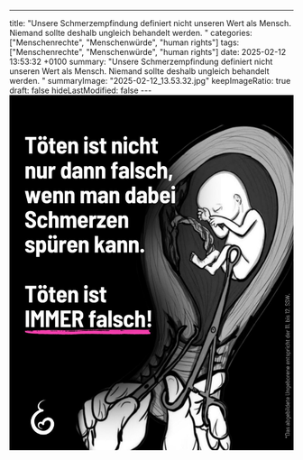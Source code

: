 ---
title: "Unsere Schmerzempfindung definiert nicht unseren Wert als Mensch. Niemand sollte deshalb ungleich behandelt werden. "
categories: ["Menschenrechte", "Menschenwürde", "human rights"]
tags: ["Menschenrechte", "Menschenwürde", "human rights"]
date: 2025-02-12 13:53:32 +0100
summary: "Unsere Schmerzempfindung definiert nicht unseren Wert als Mensch. Niemand sollte deshalb ungleich behandelt werden. "
summaryImage: "2025-02-12_13.53.32.jpg"
keepImageRatio: true
draft: false
hideLastModified: false
---[![Unsere Schmerzempfindung definiert nicht unseren Wert als Mensch. Niemand sollte deshalb ungleich behandelt werden. ](2025-02-12_13.53.32.jpg "Unsere Schmerzempfindung definiert nicht unseren Wert als Mensch. Niemand sollte deshalb ungleich behandelt werden. ")](https://www.sundaysforlife.org/de)